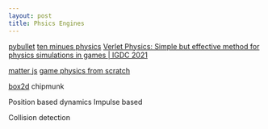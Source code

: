 ```yaml
---
layout: post
title: Phsics Engines
---
```


[pybullet](https://pybullet.org/Bullet/phpBB3/viewforum.php?f=19)
[ten minues physics](https://matthias-research.github.io/pages/tenMinutePhysics/index.html)
[Verlet Physics: Simple but effective method for physics simulations in games | IGDC 2021](https://www.youtube.com/watch?v=zfkaMWIo3XM&ab_channel=IndiaGDC)

[matter js](https://brm.io/matter-js/)
[game physics from scratch](https://brm.io/game-physics-for-beginners/)

[box2d](https://box2d.org/)
chipmunk


Position based dynamics
Impulse based

Collision detection


